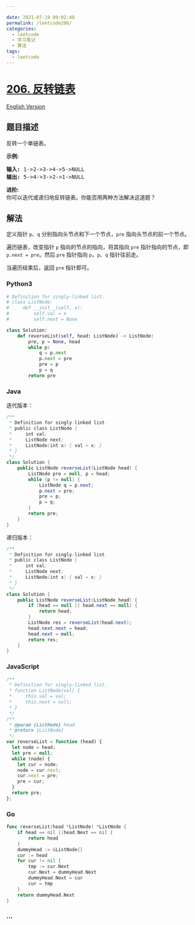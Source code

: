 ```yaml
---

date: 2021-07-19 09:02:48
permalink: /leetcode206/
categories:
  - leetcode
  - 学习笔记
  - 算法  
tags:
  - leetcode
---
```

# [206. 反转链表](https://leetcode-cn.com/problems/reverse-linked-list)

[English Version](https://github.com/doocs/leetcode/blob/main/solution/0200-0299/0206.Reverse%20Linked%20List/README_EN.md)

## 题目描述

<!-- 这里写题目描述 -->

<p>反转一个单链表。</p>

<p><strong>示例:</strong></p>

<pre><strong>输入:</strong> 1-&gt;2-&gt;3-&gt;4-&gt;5-&gt;NULL
<strong>输出:</strong> 5-&gt;4-&gt;3-&gt;2-&gt;1-&gt;NULL</pre>

<p><strong>进阶:</strong><br>
你可以迭代或递归地反转链表。你能否用两种方法解决这道题？</p>


## 解法

定义指针 `p`、`q` 分别指向头节点和下一个节点，`pre` 指向头节点的前一个节点。

遍历链表，改变指针 `p` 指向的节点的指向，将其指向 `pre` 指针指向的节点，即 `p.next = pre`。然后 `pre` 指针指向 `p`，`p`、`q` 指针往前走。

当遍历结束后，返回 `pre` 指针即可。

<!-- tabs:start -->

### **Python3**

```python
# Definition for singly-linked list.
# class ListNode:
#     def __init__(self, x):
#         self.val = x
#         self.next = None

class Solution:
    def reverseList(self, head: ListNode) -> ListNode:
        pre, p = None, head
        while p:
            q = p.next
            p.next = pre
            pre = p
            p = q
        return pre
```

### **Java**

迭代版本：

```java
/**
 * Definition for singly-linked list.
 * public class ListNode {
 *     int val;
 *     ListNode next;
 *     ListNode(int x) { val = x; }
 * }
 */
class Solution {
    public ListNode reverseList(ListNode head) {
        ListNode pre = null, p = head;
        while (p != null) {
            ListNode q = p.next;
            p.next = pre;
            pre = p;
            p = q;
        }
        return pre;
    }
}
```

递归版本：

```java
/**
 * Definition for singly-linked list.
 * public class ListNode {
 *     int val;
 *     ListNode next;
 *     ListNode(int x) { val = x; }
 * }
 */
class Solution {
    public ListNode reverseList(ListNode head) {
        if (head == null || head.next == null) {
            return head;
        }
        ListNode res = reverseList(head.next);
        head.next.next = head;
        head.next = null;
        return res;
    }
}
```

### **JavaScript**

```js
/**
 * Definition for singly-linked list.
 * function ListNode(val) {
 *     this.val = val;
 *     this.next = null;
 * }
 */
/**
 * @param {ListNode} head
 * @return {ListNode}
 */
var reverseList = function (head) {
  let node = head;
  let pre = null;
  while (node) {
    let cur = node;
    node = cur.next;
    cur.next = pre;
    pre = cur;
  }
  return pre;
};
```

### **Go**

```go
func reverseList(head *ListNode) *ListNode {
    if head == nil ||head.Next == nil {
        return head
    }
    dummyHead := &ListNode{}
    cur := head
    for cur != nil {
        tmp := cur.Next
        cur.Next = dummyHead.Next
        dummyHead.Next = cur
        cur = tmp
    }
    return dummyHead.Next
}
```

### **...**

```

```

<!-- tabs:end -->
